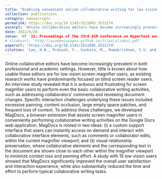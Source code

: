 ```yaml
---
title: "Enabling convenient online collaborative writing for low vision screen magnifier users"
collection: publications
category: manuscripts
permalink: https://doi.org/10.1145/3511095.3531274
excerpt: 'Online collaborative editors have become increasingly prevalent in both professional and academic settings. However, little is known about how usable these editors are for low vision screen magnifier users, as existing research works have predominantly focused on blind screen reader users. An interview study revealed that it is arduous and frustrating for screen magnifier users to perform even the basic collaborative writing activities, such as addressing collaborators’ comments and reviewing document changes. Specific interaction challenges underlying these issues included excessive panning, content occlusion, large empty space patches, and frequent loss of context. To address these challenges, we developed MagDocs, a browser extension that assists screen magnifier users in conveniently performing collaborative writing activities on the Google Docs web application. MagDocs is rooted in two ideas: (i) a custom support interface that users can instantly access on demand and interact with collaborative interface elements, such as comments or collaborator edits, within the current magnifier viewport; and (ii) visual relationship preservation, where collaborative elements and the corresponding text in the document are shown close to each other within the magnifier viewport to minimize context loss and panning effort. A study with 15 low vision users showed that MagDocs significantly improved the overall user satisfaction and interaction experience, while also substantially reduced the time and effort to perform typical collaborative writing tasks.'
date: 2022/6/28
venue: 'HT '22: Proceedings of the 33rd ACM Conference on Hypertext and Social Media'
# slidesurl: 'http://academicpages.github.io/files/slides1.pdf'
paperurl: 'https://doi.org/10.1145/3511095.3531274'
citation: 'Lee, H.N., Prakash, Y., Sunkara, M., Ramakrishnan, I.V. and Ashok, V., 2022, June. Enabling convenient online collaborative writing for low vision screen magnifier users. In Proceedings of the 33rd ACM Conference on Hypertext and Social Media (pp. 143-153).'
---
```


Online collaborative editors have become increasingly prevalent in both professional and academic settings. However, little is known about how usable these editors are for low vision screen magnifier users, as existing research works have predominantly focused on blind screen reader users. An interview study revealed that it is arduous and frustrating for screen magnifier users to perform even the basic collaborative writing activities, such as addressing collaborators’ comments and reviewing document changes. Specific interaction challenges underlying these issues included excessive panning, content occlusion, large empty space patches, and frequent loss of context. To address these challenges, we developed MagDocs, a browser extension that assists screen magnifier users in conveniently performing collaborative writing activities on the Google Docs web application. MagDocs is rooted in two ideas: (i) a custom support interface that users can instantly access on demand and interact with collaborative interface elements, such as comments or collaborator edits, within the current magnifier viewport; and (ii) visual relationship preservation, where collaborative elements and the corresponding text in the document are shown close to each other within the magnifier viewport to minimize context loss and panning effort. A study with 15 low vision users showed that MagDocs significantly improved the overall user satisfaction and interaction experience, while also substantially reduced the time and effort to perform typical collaborative writing tasks.